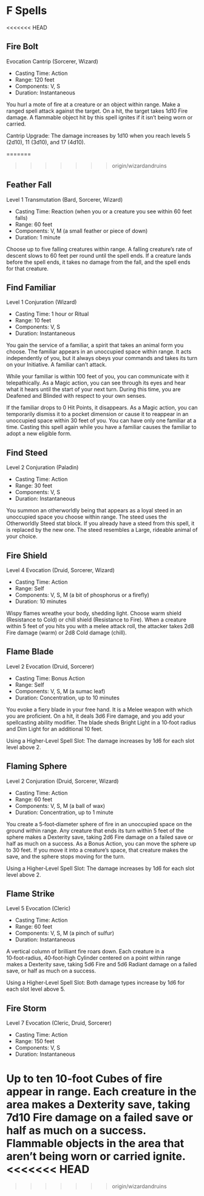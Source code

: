 <!-- Source: docs/SRD_CC_v5.2.1.pdf (F spells) -->

# F Spells

<<<<<<< HEAD
## Fire Bolt
Evocation Cantrip (Sorcerer, Wizard)

- Casting Time: Action
- Range: 120 feet
- Components: V, S
- Duration: Instantaneous

You hurl a mote of fire at a creature or an object within range. Make a ranged spell attack against the target. On a hit, the target takes 1d10 Fire damage. A flammable object hit by this spell ignites if it isn’t being worn or carried.

Cantrip Upgrade: The damage increases by 1d10 when you reach levels 5 (2d10), 11 (3d10), and 17 (4d10).

=======
>>>>>>> origin/wizardandruins
## Feather Fall
Level 1 Transmutation (Bard, Sorcerer, Wizard)

- Casting Time: Reaction (when you or a creature you see within 60 feet falls)
- Range: 60 feet
- Components: V, M (a small feather or piece of down)
- Duration: 1 minute

Choose up to five falling creatures within range. A falling creature’s rate of descent slows to 60 feet per round until the spell ends. If a creature lands before the spell ends, it takes no damage from the fall, and the spell ends for that creature.

## Find Familiar
Level 1 Conjuration (Wizard)

- Casting Time: 1 hour or Ritual
- Range: 10 feet
- Components: V, S
- Duration: Instantaneous

You gain the service of a familiar, a spirit that takes an animal form you choose. The familiar appears in an unoccupied space within range. It acts independently of you, but it always obeys your commands and takes its turn on your Initiative. A familiar can’t attack.

While your familiar is within 100 feet of you, you can communicate with it telepathically. As a Magic action, you can see through its eyes and hear what it hears until the start of your next turn. During this time, you are Deafened and Blinded with respect to your own senses.

If the familiar drops to 0 Hit Points, it disappears. As a Magic action, you can temporarily dismiss it to a pocket dimension or cause it to reappear in an unoccupied space within 30 feet of you. You can have only one familiar at a time. Casting this spell again while you have a familiar causes the familiar to adopt a new eligible form.

## Find Steed
Level 2 Conjuration (Paladin)

- Casting Time: Action
- Range: 30 feet
- Components: V, S
- Duration: Instantaneous

You summon an otherworldly being that appears as a loyal steed in an unoccupied space you choose within range. The steed uses the Otherworldly Steed stat block. If you already have a steed from this spell, it is replaced by the new one. The steed resembles a Large, rideable animal of your choice.

## Fire Shield
Level 4 Evocation (Druid, Sorcerer, Wizard)

- Casting Time: Action
- Range: Self
- Components: V, S, M (a bit of phosphorus or a firefly)
- Duration: 10 minutes

Wispy flames wreathe your body, shedding light. Choose warm shield (Resistance to Cold) or chill shield (Resistance to Fire). When a creature within 5 feet of you hits you with a melee attack roll, the attacker takes 2d8 Fire damage (warm) or 2d8 Cold damage (chill).

## Flame Blade
Level 2 Evocation (Druid, Sorcerer)

- Casting Time: Bonus Action
- Range: Self
- Components: V, S, M (a sumac leaf)
- Duration: Concentration, up to 10 minutes

You evoke a fiery blade in your free hand. It is a Melee weapon with which you are proficient. On a hit, it deals 3d6 Fire damage, and you add your spellcasting ability modifier. The blade sheds Bright Light in a 10‑foot radius and Dim Light for an additional 10 feet.

Using a Higher‑Level Spell Slot: The damage increases by 1d6 for each slot level above 2.

## Flaming Sphere
Level 2 Conjuration (Druid, Sorcerer, Wizard)

- Casting Time: Action
- Range: 60 feet
- Components: V, S, M (a ball of wax)
- Duration: Concentration, up to 1 minute

You create a 5‑foot‑diameter sphere of fire in an unoccupied space on the ground within range. Any creature that ends its turn within 5 feet of the sphere makes a Dexterity save, taking 2d6 Fire damage on a failed save or half as much on a success. As a Bonus Action, you can move the sphere up to 30 feet. If you move it into a creature’s space, that creature makes the save, and the sphere stops moving for the turn.

Using a Higher‑Level Spell Slot: The damage increases by 1d6 for each slot level above 2.

## Flame Strike
Level 5 Evocation (Cleric)

- Casting Time: Action
- Range: 60 feet
- Components: V, S, M (a pinch of sulfur)
- Duration: Instantaneous

A vertical column of brilliant fire roars down. Each creature in a 10‑foot‑radius, 40‑foot‑high Cylinder centered on a point within range makes a Dexterity save, taking 5d6 Fire and 5d6 Radiant damage on a failed save, or half as much on a success.

Using a Higher‑Level Spell Slot: Both damage types increase by 1d6 for each slot level above 5.

## Fire Storm
Level 7 Evocation (Cleric, Druid, Sorcerer)

- Casting Time: Action
- Range: 150 feet
- Components: V, S
- Duration: Instantaneous

Up to ten 10‑foot Cubes of fire appear in range. Each creature in the area makes a Dexterity save, taking 7d10 Fire damage on a failed save or half as much on a success. Flammable objects in the area that aren’t being worn or carried ignite.
<<<<<<< HEAD
=======

>>>>>>> origin/wizardandruins
